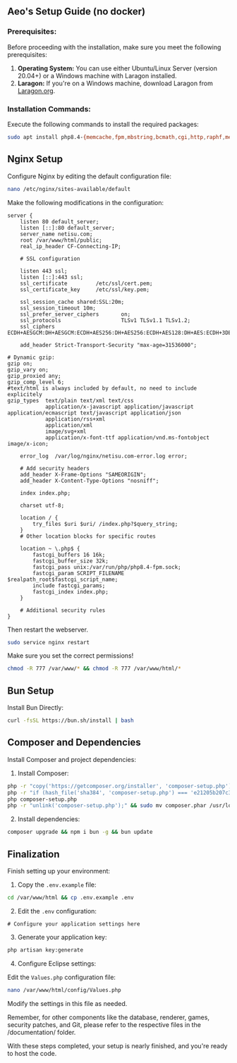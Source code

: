 ## Aeo's Setup Guide (no docker)

### Prerequisites:

Before proceeding with the installation, make sure you meet the following prerequisites:

1. **Operating System:** You can use either Ubuntu/Linux Server (version 20.04+) or a Windows machine with Laragon installed.
2. **Laragon:** If you're on a Windows machine, download Laragon from [Laragon.org](https://laragon.org).

### Installation Commands:

Execute the following commands to install the required packages:

```bash
sudo apt install php8.4-{memcache,fpm,mbstring,bcmath,cgi,http,raphf,memcached,common,redis,mysql,mysqli,sodium} zip unzip unrar nginx memcache curl && sudo apt remove apache*
```

## Nginx Setup

Configure Nginx by editing the default configuration file:

```bash
nano /etc/nginx/sites-available/default
```

Make the following modifications in the configuration:

```nginx
server {
    listen 80 default_server;
    listen [::]:80 default_server;
    server_name netisu.com;
    root /var/www/html/public;
    real_ip_header CF-Connecting-IP;

    # SSL configuration

    listen 443 ssl;
    listen [::]:443 ssl;
    ssl_certificate         /etc/ssl/cert.pem;
    ssl_certificate_key     /etc/ssl/key.pem;

    ssl_session_cache shared:SSL:20m;
    ssl_session_timeout 10m;
    ssl_prefer_server_ciphers       on;
    ssl_protocols                   TLSv1 TLSv1.1 TLSv1.2;
    ssl_ciphers                     ECDH+AESGCM:DH+AESGCM:ECDH+AES256:DH+AES256:ECDH+AES128:DH+AES:ECDH+3DES:DH+3DES:RSA+AESGCM:RSA+AES:RSA+3DES:!aNULL:!MD5:!DSS;

    add_header Strict-Transport-Security "max-age=31536000";

# Dynamic gzip:
gzip on;
gzip_vary on;
gzip_proxied any;
gzip_comp_level 6;
#text/html is always included by default, no need to include explicitely
gzip_types  text/plain text/xml text/css
            application/x-javascript application/javascript application/ecmascript text/javascript application/json
            application/rss+xml
            application/xml
            image/svg+xml
            application/x-font-ttf application/vnd.ms-fontobject image/x-icon;

    error_log  /var/log/nginx/netisu.com-error.log error;

    # Add security headers
    add_header X-Frame-Options "SAMEORIGIN";
    add_header X-Content-Type-Options "nosniff";

    index index.php;

    charset utf-8;

    location / {
        try_files $uri $uri/ /index.php?$query_string;
    }
    # Other location blocks for specific routes

    location ~ \.php$ {
        fastcgi_buffers 16 16k;
        fastcgi_buffer_size 32k;
        fastcgi_pass unix:/var/run/php/php8.4-fpm.sock;
        fastcgi_param SCRIPT_FILENAME $realpath_root$fastcgi_script_name;
        include fastcgi_params;
        fastcgi_index index.php;
    }

    # Additional security rules
}
```

Then restart the webserver.

```bash
sudo service nginx restart
```

Make sure you set the correct permissions!

```bash
chmod -R 777 /var/www/* && chmod -R 777 /var/www/html/*
```

## Bun Setup

Install Bun Directly:
```bash
curl -fsSL https://bun.sh/install | bash
```

## Composer and Dependencies

Install Composer and project dependencies:

1. Install Composer:

```bash
php -r "copy('https://getcomposer.org/installer', 'composer-setup.php');"
php -r "if (hash_file('sha384', 'composer-setup.php') === 'e21205b207c3ff031906575712edab6f13eb0b361f2085f1f1237b7126d785e826a450292b6cfd1d64d92e6563bbde02') { echo 'Installer verified'; } else { echo 'Installer corrupt'; unlink('composer-setup.php'); } echo PHP_EOL;"
php composer-setup.php
php -r "unlink('composer-setup.php');" && sudo mv composer.phar /usr/local/bin/composer
```

2. Install dependencies:

```bash
composer upgrade && npm i bun -g && bun update
```

## Finalization

Finish setting up your environment:

1. Copy the `.env.example` file:

```bash
cd /var/www/html && cp .env.example .env
```

2. Edit the `.env` configuration:

```dotenv
# Configure your application settings here
```

3. Generate your application key:

```bash
php artisan key:generate
```

4. Configure Eclipse settings:

Edit the `Values.php` configuration file:

```bash
nano /var/www/html/config/Values.php
```

Modify the settings in this file as needed.

Remember, for other components like the database, renderer, games, security patches, and Git, please refer to the respective files in the /documentation/ folder.

With these steps completed, your setup is nearly finished, and you're ready to host the code.
